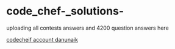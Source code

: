 # code_chef-_solutions-
uploading all contests answers and 4200 question answers here




<a href="https://www.codechef.com/users/daneshnaik">codecheif account danunaik</a>
